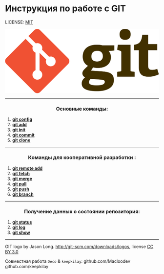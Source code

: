 # Инструкция по работе с GIT



LICENSE: [MIT](./license.md)

![git-logo](./assets/git-logo.png)

---

### <p style="text-align: center;" >Основные команды:
1. **[git config](./main/config.md)**
2. **[git add](./main/add.md)**
3. **[git init](./main/init.md)**
4. **[git commit](./main/commit.md)**
5. **[git clone](./main/clone.md)**

---

### <p style="text-align: center;" >  Команды для кооперативной разработки : 
 
 1. **[git remote add](./coop/remoteadd.md)**
 2. **[git fetch](./coop/fetch.md)**
 3. **[git merge](./coop/merge.md)**
 4. **[git pull](./coop/pull.md)**
 5. **[git push](./coop/push.md)**
 6. **[git branch](./coop/branch.md)**

---

### <p style="text-align: center;"> Получение данных о состоянии репозитория:
1. **[git status](./additional/status.md)**
2. **[git log](./additional/log.md)**
3. **[git show](./additional/show.md)**


---
GIT logo by Jason Long. http://git-scm.com/downloads/logos, license [CC BY 3.0](creativecommons.org/license/by/3.0/)

Совместная работа `Deco` & `keepkilay`:
github.com/Macloodev
github.com/keepkilay